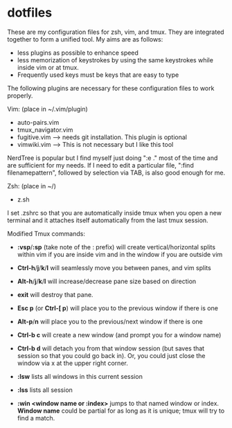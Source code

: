 # dotfiles
These are my configuration files for zsh, vim, and tmux. They are integrated together to form a unified tool. My aims are as follows:
- less plugins as possible to enhance speed
- less memorization of keystrokes by using the same keystrokes while inside vim or at tmux.
- Frequently used keys must be keys that are easy to type

The following plugins are necessary for these configuration files to work properly.

Vim: (place in ~/.vim/plugin)
  - auto-pairs.vim
  - tmux_navigator.vim
  - fugitive.vim --> needs git installation. This plugin is optional
  - vimwiki.vim --> This is not necessary but I like this tool
  
NerdTree is popular but I find myself just doing ":e ." most of the time and are sufficient for my needs. If I need to edit a particular file, ":find filenamepattern", followed by selection via TAB, is also good enough for me.

Zsh: (place in ~/)
  - z.sh

I  set .zshrc so that you are automatically inside tmux when you open a new terminal and it attaches itself automatically from the last tmux session.

Modified Tmux commands:

 - **:vsp**/**:sp**  (take note of the : prefix) will create vertical/horizontal splits within vim if you are inside vim and in the window if you are outside vim

 -  **Ctrl-h**/**j**/**k**/**l**  will seamlessly move you between panes, and vim splits

 -  **Alt-h**/**j**/**k**/**l**  will increase/decrease pane size based on direction

 -  **exit** will destroy that pane.

 -  **Esc p** (or **Ctrl-\[ p**) will place you to the previous window if there is one

 -  **Alt-p**/**n** will place you to the previous/next window if there is one

 -  **Ctrl-b c** will create a new window (and prompt you for a window name)

 -  **Ctrl-b d** will detach you from that window session (but saves that session so that you could go back in). Or, you could just close the window via x at the upper right corner.

 -  **:lsw** lists all windows in this current session

 -  **:lss** lists all session

 -  **:win \<window name or :index\>** jumps to that named window or index. **Window name** could be partial for as long as it is unique; tmux will try to find a match.
  


